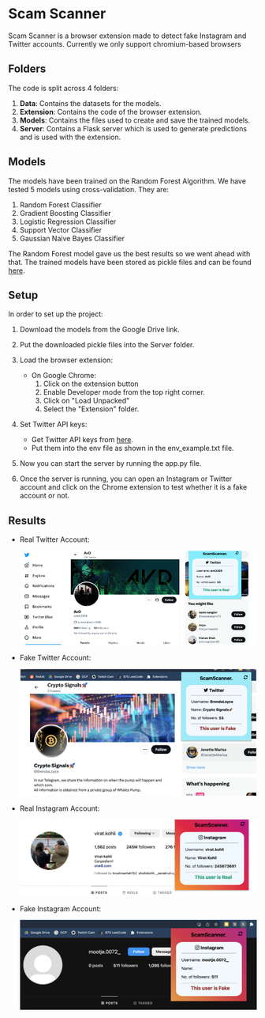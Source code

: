 # Scam Scanner

Scam Scanner is a browser extension made to detect fake Instagram and Twitter accounts.
Currently we only support chromium-based browsers

## Folders
The code is split across 4 folders:

1. **Data**: Contains the datasets for the models.
2. **Extension**: Contains the code of the browser extension.
3. **Models**: Contains the files used to create and save the trained models.
4. **Server**: Contains a Flask server which is used to generate predictions and is used with the extension.

## Models
The models have been trained on the Random Forest Algorithm. We have tested 5 models using cross-validation. They are:

1. Random Forest Classifier
2. Gradient Boosting Classifier
3. Logistic Regression Classifier
4. Support Vector Classifier
5. Gaussian Naive Bayes Classifier

The Random Forest model gave us the best results so we went ahead with that.
The trained models have been stored as pickle files and can be found [here](https://drive.google.com/drive/folders/18Fd__baOE8ZyId5DZiovFITkZJqNaKjF?usp=sharing).

## Setup

In order to set up the project:

1. Download the models from the Google Drive link.
2. Put the downloaded pickle files into the Server folder.
3. Load the browser extension:

    - On Google Chrome:
        1. Click on the extension button
        2. Enable Developer mode from the top right corner.
        3. Click on "Load Unpacked"
        4. Select the "Extension" folder.


4. Set Twitter API keys:
   - Get Twitter API keys from [here](https://developer.twitter.com).
   - Put them into the env file as shown in the env_example.txt file.

5. Now you can start the server by running the app.py file.
6. Once the server is running, you can open an Instagram or Twitter account and click on the Chrome extension to test whether it is a fake account or not.

## Results
<ul>
<li>Real Twitter Account:</l1>
<p align="center">
 <img src="./Images/RealTwitter.png">
</p>
<li>Fake Twitter Account:</li>
<p align="center">
 <img src="./Images/FakeTwitter.png">
</p>
<li>Real Instagram Account:</li>
<p align="center">
 <img src="./Images/RealIG.png">
</p>
<li>Fake Instagram Account:</li>
<p align="center">
 <img src="./Images/FakeIG.png">
</p>